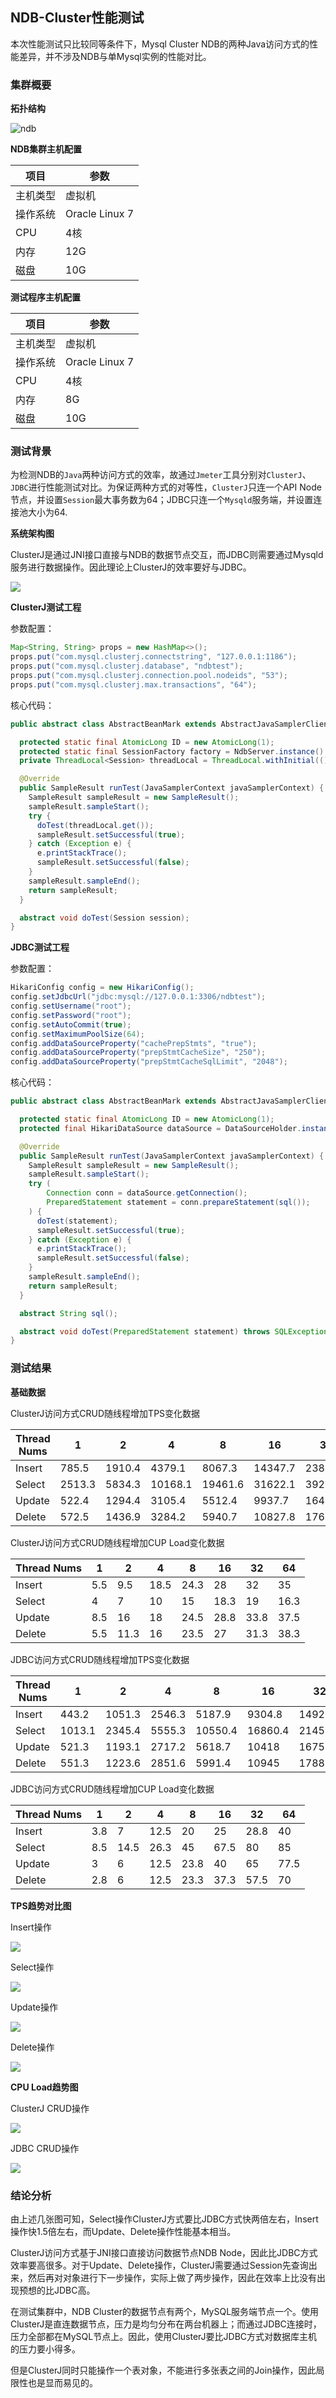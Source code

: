 ## NDB-Cluster性能测试

本次性能测试只比较同等条件下，Mysql Cluster NDB的两种Java访问方式的性能差异，并不涉及NDB与单Mysql实例的性能对比。

### 集群概要

**拓扑结构**

![ndb](https://dev.mysql.com/doc/refman/5.7/en/images/multi-comp-1.png)

**NDB集群主机配置**

| 项目     | 参数           |
| -------- | -------------- |
| 主机类型 | 虚拟机         |
| 操作系统 | Oracle Linux 7 |
| CPU      | 4核            |
| 内存     | 12G            |
| 磁盘     | 10G            |

**测试程序主机配置**

| 项目     | 参数           |
| -------- | -------------- |
| 主机类型 | 虚拟机         |
| 操作系统 | Oracle Linux 7 |
| CPU      | 4核            |
| 内存     | 8G             |
| 磁盘     | 10G            |



### 测试背景

为检测NDB的`Java`两种访问方式的效率，故通过`Jmeter`工具分别对`ClusterJ`、`JDBC`进行性能测试对比。为保证两种方式的对等性，`ClusterJ`只连一个API Node节点，并设置`Session`最大事务数为64；JDBC只连一个`Mysqld`服务端，并设置连接池大小为64.

**系统架构图**

ClusterJ是通过JNI接口直接与NDB的数据节点交互，而JDBC则需要通过Mysqld服务进行数据操作。因此理论上ClusterJ的效率要好与JDBC。

![](/arch/arch.png)

**ClusterJ测试工程**

参数配置：

```java
Map<String, String> props = new HashMap<>();
props.put("com.mysql.clusterj.connectstring", "127.0.0.1:1186");
props.put("com.mysql.clusterj.database", "ndbtest");
props.put("com.mysql.clusterj.connection.pool.nodeids", "53");
props.put("com.mysql.clusterj.max.transactions", "64");
```

核心代码：

```java
public abstract class AbstractBeanMark extends AbstractJavaSamplerClient {

  protected static final AtomicLong ID = new AtomicLong(1);
  protected static final SessionFactory factory = NdbServer.instance().getFactory();
  private ThreadLocal<Session> threadLocal = ThreadLocal.withInitial(() -> factory.getSession());

  @Override
  public SampleResult runTest(JavaSamplerContext javaSamplerContext) {
    SampleResult sampleResult = new SampleResult();
    sampleResult.sampleStart();
    try {
      doTest(threadLocal.get());
      sampleResult.setSuccessful(true);
    } catch (Exception e) {
      e.printStackTrace();
      sampleResult.setSuccessful(false);
    }
    sampleResult.sampleEnd();
    return sampleResult;
  }

  abstract void doTest(Session session);
}
```

**JDBC测试工程**

参数配置：

```java
HikariConfig config = new HikariConfig();
config.setJdbcUrl("jdbc:mysql://127.0.0.1:3306/ndbtest");
config.setUsername("root");
config.setPassword("root");
config.setAutoCommit(true);
config.setMaximumPoolSize(64);
config.addDataSourceProperty("cachePrepStmts", "true");
config.addDataSourceProperty("prepStmtCacheSize", "250");
config.addDataSourceProperty("prepStmtCacheSqlLimit", "2048");
```

核心代码：

```java
public abstract class AbstractBeanMark extends AbstractJavaSamplerClient {

  protected static final AtomicLong ID = new AtomicLong(1);
  protected final HikariDataSource dataSource = DataSourceHolder.instance().getDataSource();

  @Override
  public SampleResult runTest(JavaSamplerContext javaSamplerContext) {
    SampleResult sampleResult = new SampleResult();
    sampleResult.sampleStart();
    try (
        Connection conn = dataSource.getConnection();
        PreparedStatement statement = conn.prepareStatement(sql());
    ) {
      doTest(statement);
      sampleResult.setSuccessful(true);
    } catch (Exception e) {
      e.printStackTrace();
      sampleResult.setSuccessful(false);
    }
    sampleResult.sampleEnd();
    return sampleResult;
  }

  abstract String sql();

  abstract void doTest(PreparedStatement statement) throws SQLException;
}
```

### 测试结果

**基础数据**

ClusterJ访问方式CRUD随线程增加TPS变化数据

| Thread Nums | 1      | 2      | 4       | 8       | 16      | 32      | 64      |
| ----------- | ------ | ------ | ------- | ------- | ------- | ------- | ------- |
| Insert      | 785.5  | 1910.4 | 4379.1  | 8067.3  | 14347.7 | 23840.8 | 32547.4 |
| Select      | 2513.3 | 5834.3 | 10168.1 | 19461.6 | 31622.1 | 39215.3 | 42834.8 |
| Update      | 522.4  | 1294.4 | 3105.4  | 5512.4  | 9937.7  | 16443.7 | 24056.1 |
| Delete      | 572.5  | 1436.9 | 3284.2  | 5940.7  | 10827.8 | 17632.7 | 25755.6 |

ClusterJ访问方式CRUD随线程增加CUP Load变化数据

| Thread   Nums | 1    | 2    | 4    | 8    | 16   | 32   | 64   |
| ------------- | ---- | ---- | ---- | ---- | ---- | ---- | ---- |
| Insert        | 5.5  | 9.5  | 18.5 | 24.3 | 28   | 32   | 35   |
| Select        | 4    | 7    | 10   | 15   | 18.3 | 19   | 16.3 |
| Update        | 8.5  | 16   | 18   | 24.5 | 28.8 | 33.8 | 37.5 |
| Delete        | 5.5  | 11.3 | 16   | 23.5 | 27   | 31.3 | 38.3 |

JDBC访问方式CRUD随线程增加TPS变化数据

| Thread Nums | 1      | 2      | 4      | 8       | 16      | 32      | 64      |
| ----------- | ------ | ------ | ------ | ------- | ------- | ------- | ------- |
| Insert      | 443.2  | 1051.3 | 2546.3 | 5187.9  | 9304.8  | 14925.8 | 21054.6 |
| Select      | 1013.1 | 2345.4 | 5555.3 | 10550.4 | 16860.4 | 21452.9 | 23496.7 |
| Update      | 521.3  | 1193.1 | 2717.2 | 5618.7  | 10418   | 16751   | 23039.1 |
| Delete      | 551.3  | 1223.6 | 2851.6 | 5991.4  | 10945   | 17887.7 | 24930.1 |

JDBC访问方式CRUD随线程增加CUP Load变化数据

| Thread   Nums | 1    | 2    | 4    | 8    | 16   | 32   | 64   |
| ------------- | ---- | ---- | ---- | ---- | ---- | ---- | ---- |
| Insert        | 3.8  | 7    | 12.5 | 20   | 25   | 28.8 | 40   |
| Select        | 8.5  | 14.5 | 26.3 | 45   | 67.5 | 80   | 85   |
| Update        | 3    | 6    | 12.5 | 23.8 | 40   | 65   | 77.5 |
| Delete        | 2.8  | 6    | 12.5 | 23.3 | 37.3 | 57.5 | 70   |

**TPS趋势对比图**

Insert操作

![](/bench/benckmark-insert.png)

Select操作

![](/bench/benckmark-select.png)

Update操作

![](/bench/benckmark-update.png)

Delete操作

![](/bench/benckmark-delete.png)



**CPU Load趋势图**

ClusterJ CRUD操作

![](/bench/clusterj-cpu.png)

JDBC CRUD操作

![](/bench/jdbc-cpu.png)

### 结论分析

由上述几张图可知，Select操作ClusterJ方式要比JDBC方式快两倍左右，Insert操作快1.5倍左右，而Update、Delete操作性能基本相当。

ClusterJ访问方式基于JNI接口直接访问数据节点NDB Node，因此比JDBC方式效率要高很多。对于Update、Delete操作，ClusterJ需要通过Session先查询出来，然后再对对象进行下一步操作，实际上做了两步操作，因此在效率上比没有出现预想的比JDBC高。

在测试集群中，NDB Cluster的数据节点有两个，MySQL服务端节点一个。使用ClusterJ是直连数据节点，压力是均匀分布在两台机器上；而通过JDBC连接时，压力全部都在MySQL节点上。因此，使用ClusterJ要比JDBC方式对数据库主机的压力要小得多。

但是ClusterJ同时只能操作一个表对象，不能进行多张表之间的Join操作，因此局限性也是显而易见的。
